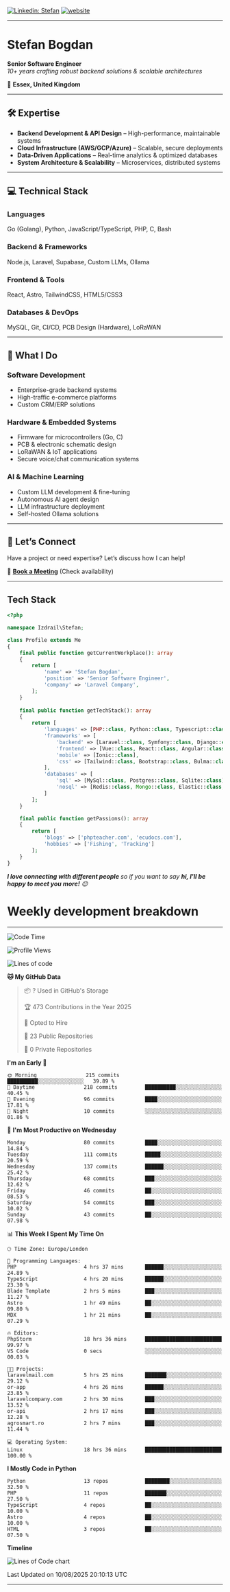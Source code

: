 [![Linkedin: Stefan](https://img.shields.io/badge/izdrail-blue?style=flat-square&logo=Linkedin&logoColor=white&link=https://www.linkedin.com/in/izdrail/)](https://www.linkedin.com/in/izdrail/)
[![website](https://img.shields.io/badge/Website-46a2f1.svg?&style=flat-square&logo=Google-Chrome&logoColor=white&link=https://izdrail.com/)](https://izdrail.com/)


---

# **Stefan Bogdan**  
**Senior Software Engineer**  
*10+ years crafting robust backend solutions & scalable architectures*  

📍 **Essex, United Kingdom**  

---

## **🛠️ Expertise**  
- **Backend Development & API Design** – High-performance, maintainable systems  
- **Cloud Infrastructure (AWS/GCP/Azure)** – Scalable, secure deployments  
- **Data-Driven Applications** – Real-time analytics & optimized databases  
- **System Architecture & Scalability** – Microservices, distributed systems  

---

## **💻 Technical Stack**  
### **Languages**  
Go (Golang), Python, JavaScript/TypeScript, PHP, C, Bash  

### **Backend & Frameworks**  
Node.js, Laravel, Supabase, Custom LLMs, Ollama  

### **Frontend & Tools**  
React, Astro, TailwindCSS, HTML5/CSS3  

### **Databases & DevOps**  
MySQL, Git, CI/CD, PCB Design (Hardware), LoRaWAN  

---

## **🚀 What I Do**  
### **Software Development**  
- Enterprise-grade backend systems  
- High-traffic e-commerce platforms  
- Custom CRM/ERP solutions  

### **Hardware & Embedded Systems**  
- Firmware for microcontrollers (Go, C)  
- PCB & electronic schematic design  
- LoRaWAN & IoT applications  
- Secure voice/chat communication systems  

### **AI & Machine Learning**  
- Custom LLM development & fine-tuning  
- Autonomous AI agent design  
- LLM infrastructure deployment  
- Self-hosted Ollama solutions  

---

## **📩 Let’s Connect**  
Have a project or need expertise? Let’s discuss how I can help!  

📅 **[Book a Meeting](https://laravelcompany.com)** (Check availability)  


--- 
## Tech Stack

```php
<?php

namespace Izdrail\Stefan;

class Profile extends Me
{
    final public function getCurrentWorkplace(): array
    {
        return [
            'name' => 'Stefan Bogdan',
            'position' => 'Senior Software Engineer',
            'company' => 'Laravel Company',
        ];
    }
    
    final public function getTechStack(): array
    {
        return [
            'languages' => [PHP::class, Python::class, Typescript::class],
            'frameworks' => [
                'backend' => [Laravel::class, Symfony::class, Django::class, FastApi::class],
                'frontend' => [Vue::class, React::class, Angular::class],
                'mobile' => [Ionic::class],
                'css' => [Tailwind::class, Bootstrap::class, Bulma::class]
            ],
            'databases' => [
                'sql' => [MySql::class, Postgres::class, Sqlite::class],
                'nosql' => [Redis::class, Mongo::class, Elastic::class, DuckDB::class]
            ]
        ];
    }

    final public function getPassions(): array
    {
        return [
            'blogs' => ['phpteacher.com', 'ecudocs.com'],
            'hobbies' => ['Fishing', 'Tracking']
        ];
    }
}
```
 <em><b>I love connecting with different people</b> so if you want to say <b>hi, I'll be happy to meet you more!</b> 😊</em>

# Weekly development breakdown
---
<!--START_SECTION:waka-->
![Code Time](http://img.shields.io/badge/Code%20Time-1%2C468%20hrs%2053%20mins-blue)

![Profile Views](http://img.shields.io/badge/Profile%20Views-6-blue)

![Lines of code](https://img.shields.io/badge/From%20Hello%20World%20I%27ve%20Written-17.4%20million%20lines%20of%20code-blue)

**🐱 My GitHub Data** 

> 📦 ? Used in GitHub's Storage 
 > 
> 🏆 473 Contributions in the Year 2025
 > 
> 💼 Opted to Hire
 > 
> 📜 23 Public Repositories 
 > 
> 🔑 0 Private Repositories 
 > 
**I'm an Early 🐤** 

```text
🌞 Morning                215 commits         ██████████░░░░░░░░░░░░░░░   39.89 % 
🌆 Daytime                218 commits         ██████████░░░░░░░░░░░░░░░   40.45 % 
🌃 Evening                96 commits          ████░░░░░░░░░░░░░░░░░░░░░   17.81 % 
🌙 Night                  10 commits          ░░░░░░░░░░░░░░░░░░░░░░░░░   01.86 % 
```
📅 **I'm Most Productive on Wednesday** 

```text
Monday                   80 commits          ████░░░░░░░░░░░░░░░░░░░░░   14.84 % 
Tuesday                  111 commits         █████░░░░░░░░░░░░░░░░░░░░   20.59 % 
Wednesday                137 commits         ██████░░░░░░░░░░░░░░░░░░░   25.42 % 
Thursday                 68 commits          ███░░░░░░░░░░░░░░░░░░░░░░   12.62 % 
Friday                   46 commits          ██░░░░░░░░░░░░░░░░░░░░░░░   08.53 % 
Saturday                 54 commits          ███░░░░░░░░░░░░░░░░░░░░░░   10.02 % 
Sunday                   43 commits          ██░░░░░░░░░░░░░░░░░░░░░░░   07.98 % 
```


📊 **This Week I Spent My Time On** 

```text
🕑︎ Time Zone: Europe/London

💬 Programming Languages: 
PHP                      4 hrs 37 mins       ██████░░░░░░░░░░░░░░░░░░░   24.89 % 
TypeScript               4 hrs 20 mins       ██████░░░░░░░░░░░░░░░░░░░   23.30 % 
Blade Template           2 hrs 5 mins        ███░░░░░░░░░░░░░░░░░░░░░░   11.27 % 
Astro                    1 hr 49 mins        ██░░░░░░░░░░░░░░░░░░░░░░░   09.80 % 
MDX                      1 hr 21 mins        ██░░░░░░░░░░░░░░░░░░░░░░░   07.29 % 

🔥 Editors: 
PhpStorm                 18 hrs 36 mins      █████████████████████████   99.97 % 
VS Code                  0 secs              ░░░░░░░░░░░░░░░░░░░░░░░░░   00.03 % 

🐱‍💻 Projects: 
laravelmail.com          5 hrs 25 mins       ███████░░░░░░░░░░░░░░░░░░   29.12 % 
or-app                   4 hrs 26 mins       ██████░░░░░░░░░░░░░░░░░░░   23.85 % 
laravelcompany.com       2 hrs 30 mins       ███░░░░░░░░░░░░░░░░░░░░░░   13.52 % 
or-api                   2 hrs 17 mins       ███░░░░░░░░░░░░░░░░░░░░░░   12.28 % 
agrosmart.ro             2 hrs 7 mins        ███░░░░░░░░░░░░░░░░░░░░░░   11.44 % 

💻 Operating System: 
Linux                    18 hrs 36 mins      █████████████████████████   100.00 % 
```

**I Mostly Code in Python** 

```text
Python                   13 repos            ████████░░░░░░░░░░░░░░░░░   32.50 % 
PHP                      11 repos            ███████░░░░░░░░░░░░░░░░░░   27.50 % 
TypeScript               4 repos             ██░░░░░░░░░░░░░░░░░░░░░░░   10.00 % 
Astro                    4 repos             ██░░░░░░░░░░░░░░░░░░░░░░░   10.00 % 
HTML                     3 repos             ██░░░░░░░░░░░░░░░░░░░░░░░   07.50 % 
```



**Timeline**

![Lines of Code chart](https://raw.githubusercontent.com/izdrail/izdrail/master/assets/bar_graph.png)


 Last Updated on 10/08/2025 20:10:13 UTC
<!--END_SECTION:waka-->
---

